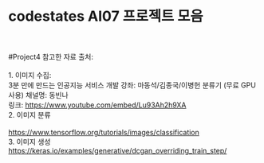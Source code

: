 # codestates AI07 프로젝트 모음
<br><br>
#Project4 참고한 자료 출처:<br>
<br> 1. 이미지 수집: 
<br>3분 만에 만드는 인공지능 서비스 개발 강좌: 마동석/김종국/이병헌 분류기 (무료 GPU 사용)
채널명: 동빈나<br>
링크: https://www.youtube.com/embed/Lu93Ah2h9XA <br>
2. 이미지 분류 <br>
<br> https://www.tensorflow.org/tutorials/images/classification<br>
3. 이미지 생성 https://keras.io/examples/generative/dcgan_overriding_train_step/

